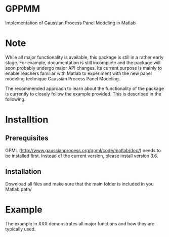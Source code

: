 # GPPMM
Implementation of Gaussian Process Panel Modeling in Matlab

# Note

While all major functionality is available, this package is still in a rather early stage. For example, documentation is still incomplete and the package will soon probably undergo major API changes. Its current purpose is mainly to enable reachers familiar with Matlab to experiment with the new panel modeling technique Gaussian Process Panel Modeling. 

The recommended approach to learn about the functionality of the package is currently to closely follow the example provided. This is described in the following.


# Installtion

## Prerequisites

GPML (http://www.gaussianprocess.org/gpml/code/matlab/doc/) needs to be installed first. Instead of the current version, please install version 3.6.


## Installation

Download all files and make sure that the main folder is included in you Matlab path/ 

# Example

The example in XXX demonstrates all major functions and how they are typically used.
